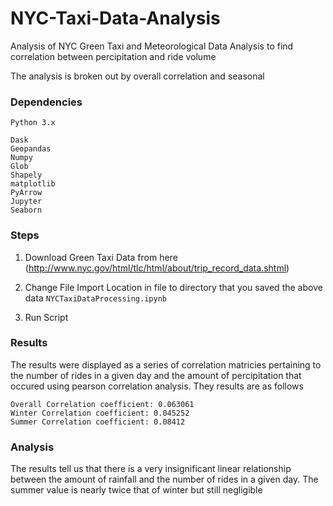 # NYC-Taxi-Data-Analysis
Analysis of NYC Green Taxi and Meteorological Data Analysis to find correlation between percipitation and ride volume

The analysis is broken out by overall correlation and seasonal

### Dependencies
```
Python 3.x

Dask
Geopandas
Numpy
Glob
Shapely
matplotlib
PyArrow
Jupyter
Seaborn
```
### Steps
1. Download Green Taxi Data from here (http://www.nyc.gov/html/tlc/html/about/trip_record_data.shtml)

2. Change File Import Location in file to directory that you saved the above data `NYCTaxiDataProcessing.ipynb`

3. Run Script

### Results
The results were displayed as a series of correlation matricies pertaining to the number of rides in a given day and the amount of percipitation that occured using pearson correlation analysis. They results are as follows

```
Overall Correlation coefficient: 0.063061
Winter Correlation coefficient: 0.045252
Summer Correlation coefficient: 0.08412
```

### Analysis
The results tell us that there is a very insignificant linear relationship between the amount of rainfall and the number of rides in a given day. The summer value is nearly twice that of winter but still negligible
